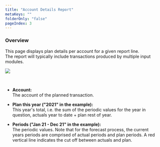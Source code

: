 ```yaml
---
title: "Account Details Report"
metaKeys: ""
folderOnly: "false"
pageIndex: 3
---
```


### Overview
This page displays plan details per account for a given report line.<br/>
The report will typically include transactions produced by multiple input modules.
<br/>

![](https://profitbasedocs.blob.core.windows.net/plannerimages/plan-overview-account-details.JPG)

<br/>

- **Account:**<br/>
The account of the planned transaction.

- **Plan this year ("2021" in the example):**<br/>
This year's total, i.e. the sum of the periodic values for the year in question, actuals year to date + plan rest of year.

- **Periods ("Jan 21 - Dec 21" in the example):**<br/>
The periodic values. Note that for the forecast process, the current years periods are comprised of actual periods and plan periods. A red vertical line indicates the cut off between actuals and plan.


<br/>

